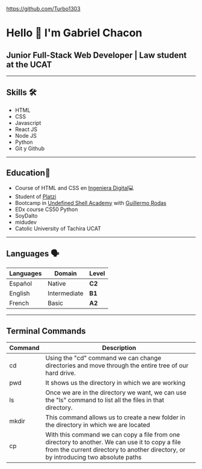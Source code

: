 https://github.com/Turbo1303

# Hello 👋  I'm Gabriel Chacon 
## **Junior Full-Stack Web Developer | Law student at the UCAT**
---

## Skills 🛠

- HTML
- CSS
- Javascript
- React JS
- Node JS
- Python
- Git y Github

---

## Education📖

- Course of HTML and CSS en [Ingeniera Digital](http://www.ingenieriadigital.com.ve)💻
- Student of [Platzi](https://platzi.com)
- Bootcamp in [Undefined Shell Academy](https://undefined.academy) with [Guillermo Rodas](https://www.youtube.com/@GuillermoRodas)
- EDx course CS50 Python  
- SoyDalto 
- midudev
- Catolic University of Tachira UCAT

---

## Languages 🗣

| Languages  | Domain | Level|
| ------ | ------ | ------ |
| Español | Native| **C2**|
| English | Intermediate | **B1** |
| French  | Basic |**A2**|

---

## Terminal Commands 

| **Command**  |  **Description** |
| ------ | ------ |
|cd| Using the "cd" command we can change directories and move through the entire tree of our hard drive.|
|pwd|It shows us the directory in which we are working|
|ls| Once we are in the directory we want, we can use the "ls" command to list all the files in that directory.|
|mkdir|This command allows us to create a new folder in the directory in which we are located|
|cp|With this command we can copy a file from one directory to another. We can use it to copy a file from the current directory to another directory, or by introducing two absolute paths|